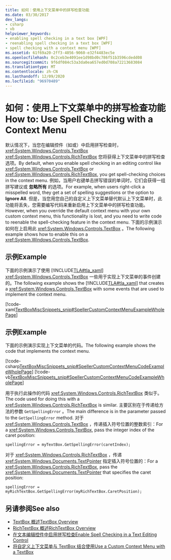 ```yaml
---
title: 如何：使用上下文菜单中的拼写检查功能
ms.date: 03/30/2017
dev_langs:
- csharp
- vb
helpviewer_keywords:
- enabling spell checking in a text box [WPF]
- reenabling spell checking in a text box [WPF]
- spell checking with a context menu [WPF]
ms.assetid: 61f69a20-2ff3-4056-9060-e32f4483ec5e
ms.openlocfilehash: 0c2ceb3e4091ee1d98bd0c786f51b3596cdedd08
ms.sourcegitcommit: 9f6df084c53a3da0ea657ed0d708a72213683084
ms.translationtype: MT
ms.contentlocale: zh-CN
ms.lasthandoff: 12/09/2020
ms.locfileid: "96970489"
---
```

# <a name="how-to-use-spell-checking-with-a-context-menu"></a><span data-ttu-id="b5f7c-102">如何：使用上下文菜单中的拼写检查功能</span><span class="sxs-lookup"><span data-stu-id="b5f7c-102">How to: Use Spell Checking with a Context Menu</span></span>
<span data-ttu-id="b5f7c-103">默认情况下，当您在编辑控件（如或）中启用拼写检查时， <xref:System.Windows.Controls.TextBox> <xref:System.Windows.Controls.RichTextBox> 您将获得上下文菜单中的拼写检查选项。</span><span class="sxs-lookup"><span data-stu-id="b5f7c-103">By default, when you enable spell checking in an editing control like <xref:System.Windows.Controls.TextBox> or <xref:System.Windows.Controls.RichTextBox>, you get spell-checking choices in the context menu.</span></span> <span data-ttu-id="b5f7c-104">例如，当用户右键单击拼写错误的单词时，它们会获得一组拼写建议或 **忽略所有** 的选项。</span><span class="sxs-lookup"><span data-stu-id="b5f7c-104">For example, when users right-click a misspelled word, they get a set of spelling suggestions or the option to **Ignore All**.</span></span> <span data-ttu-id="b5f7c-105">但是，当您用您自己的自定义上下文菜单替代默认上下文菜单时，此功能将丢失，您需要编写代码来重新启用上下文菜单中的拼写检查功能。</span><span class="sxs-lookup"><span data-stu-id="b5f7c-105">However, when you override the default context menu with your own custom context menu, this functionality is lost, and you need to write code to reenable the spell-checking feature in the context menu.</span></span> <span data-ttu-id="b5f7c-106">下面的示例演示如何在上启用此 <xref:System.Windows.Controls.TextBox> 。</span><span class="sxs-lookup"><span data-stu-id="b5f7c-106">The following example shows how to enable this on a <xref:System.Windows.Controls.TextBox>.</span></span>  
  
## <a name="example"></a><span data-ttu-id="b5f7c-107">示例</span><span class="sxs-lookup"><span data-stu-id="b5f7c-107">Example</span></span>  
 <span data-ttu-id="b5f7c-108">下面的示例演示了使用 [!INCLUDE[TLA#tla_xaml](../../../includes/tlasharptla-xaml-md.md)] <xref:System.Windows.Controls.TextBox> 一些用于实现上下文菜单的事件创建的。</span><span class="sxs-lookup"><span data-stu-id="b5f7c-108">The following example shows the [!INCLUDE[TLA#tla_xaml](../../../includes/tlasharptla-xaml-md.md)] that creates a <xref:System.Windows.Controls.TextBox> with some events that are used to implement the context menu.</span></span>  
  
 [!code-xaml[TextBoxMiscSnippets_snip#SpellerCustomContextMenuExampleWholePage](~/samples/snippets/csharp/VS_Snippets_Wpf/TextBoxMiscSnippets_snip/csharp/speller_custom_context_menu.xaml#spellercustomcontextmenuexamplewholepage)]  
  
## <a name="example"></a><span data-ttu-id="b5f7c-109">示例</span><span class="sxs-lookup"><span data-stu-id="b5f7c-109">Example</span></span>  
 <span data-ttu-id="b5f7c-110">下面的示例演示实现上下文菜单的代码。</span><span class="sxs-lookup"><span data-stu-id="b5f7c-110">The following example shows the code that implements the context menu.</span></span>  
  
 [!code-csharp[TextBoxMiscSnippets_snip#SpellerCustomContextMenuCodeExampleWholePage](~/samples/snippets/csharp/VS_Snippets_Wpf/TextBoxMiscSnippets_snip/csharp/speller_custom_context_menu.xaml.cs#spellercustomcontextmenucodeexamplewholepage)]
 [!code-vb[TextBoxMiscSnippets_snip#SpellerCustomContextMenuCodeExampleWholePage](~/samples/snippets/visualbasic/VS_Snippets_Wpf/TextBoxMiscSnippets_snip/visualbasic/speller_custom_context_menu.xaml.vb#spellercustomcontextmenucodeexamplewholepage)]  
  
 <span data-ttu-id="b5f7c-111">用于执行此操作的代码 <xref:System.Windows.Controls.RichTextBox> 类似于。</span><span class="sxs-lookup"><span data-stu-id="b5f7c-111">The code used for doing this with a <xref:System.Windows.Controls.RichTextBox> is similar.</span></span> <span data-ttu-id="b5f7c-112">主要区别在于传递给方法的参数 `GetSpellingError` 。</span><span class="sxs-lookup"><span data-stu-id="b5f7c-112">The main difference is in the parameter passed to the `GetSpellingError` method.</span></span> <span data-ttu-id="b5f7c-113">对于 <xref:System.Windows.Controls.TextBox> ，传递插入符号位置的整数索引：</span><span class="sxs-lookup"><span data-stu-id="b5f7c-113">For a <xref:System.Windows.Controls.TextBox>, pass the integer index of the caret position:</span></span>  
  
 `spellingError = myTextBox.GetSpellingError(caretIndex);`  
  
 <span data-ttu-id="b5f7c-114">对于 <xref:System.Windows.Controls.RichTextBox> ，传递 <xref:System.Windows.Documents.TextPointer> 指定插入符号位置的：</span><span class="sxs-lookup"><span data-stu-id="b5f7c-114">For a <xref:System.Windows.Controls.RichTextBox>, pass the <xref:System.Windows.Documents.TextPointer> that specifies the caret position:</span></span>  
  
 `spellingError = myRichTextBox.GetSpellingError(myRichTextBox.CaretPosition);`  
  
## <a name="see-also"></a><span data-ttu-id="b5f7c-115">另请参阅</span><span class="sxs-lookup"><span data-stu-id="b5f7c-115">See also</span></span>

- [<span data-ttu-id="b5f7c-116">TextBox 概述</span><span class="sxs-lookup"><span data-stu-id="b5f7c-116">TextBox Overview</span></span>](textbox-overview.md)
- [<span data-ttu-id="b5f7c-117">RichTextBox 概述</span><span class="sxs-lookup"><span data-stu-id="b5f7c-117">RichTextBox Overview</span></span>](richtextbox-overview.md)
- [<span data-ttu-id="b5f7c-118">在文本编辑控件中启用拼写检查</span><span class="sxs-lookup"><span data-stu-id="b5f7c-118">Enable Spell Checking in a Text Editing Control</span></span>](how-to-enable-spell-checking-in-a-text-editing-control.md)
- [<span data-ttu-id="b5f7c-119">将自定义上下文菜单与 TextBox 结合使用</span><span class="sxs-lookup"><span data-stu-id="b5f7c-119">Use a Custom Context Menu with a TextBox</span></span>](how-to-use-a-custom-context-menu-with-a-textbox.md)
